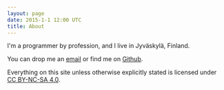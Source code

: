 ```yaml
---
layout: page
date: 2015-1-1 12:00 UTC
title: About 
---
```


I'm a programmer by profession, and I live in Jyväskylä, Finland.

You can drop me an [email](mailto:ane@iki.fi) or find me on
[Github](https://github.com/ane).

Everything on this site unless otherwise explicitly stated is licensed under
[CC BY-NC-SA 4.0](https://creativecommons.org/licenses/by-nc-sa/4.0/).


